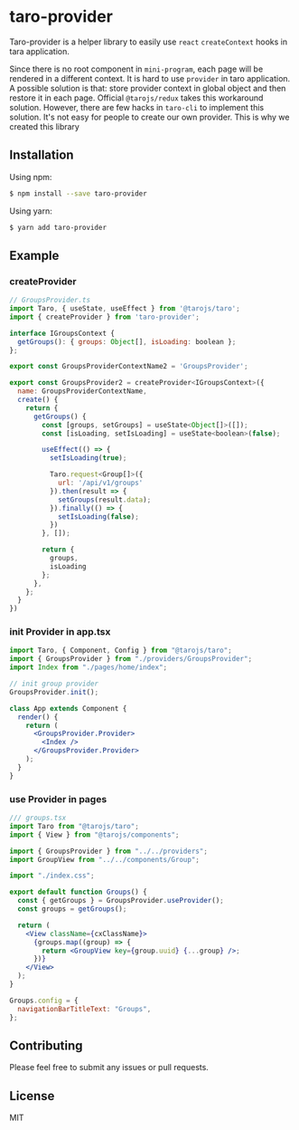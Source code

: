 # taro-provider

Taro-provider is a helper library to easily use `react` `createContext` hooks in tara application.

Since there is no root component in `mini-program`, each page will be rendered in a different context. It is hard to use `provider` in taro application. A possible solution is that: store provider context in global object and then restore it in each page. Official `@tarojs/redux` takes this workaround solution. However, there are few hacks in `taro-cli` to implement this solution. It's not easy for people to create our own provider. This is why we created this library

## Installation

Using npm:

```sh
$ npm install --save taro-provider
```

Using yarn:

```sh
$ yarn add taro-provider
```

## Example

### createProvider

```jsx
// GroupsProvider.ts
import Taro, { useState, useEffect } from '@tarojs/taro';
import { createProvider } from 'taro-provider';

interface IGroupsContext {
  getGroups(): { groups: Object[], isLoading: boolean };
};

export const GroupsProviderContextName2 = 'GroupsProvider';

export const GroupsProvider2 = createProvider<IGroupsContext>({
  name: GroupsProviderContextName,
  create() {
    return {
      getGroups() {
        const [groups, setGroups] = useState<Object[]>([]);
        const [isLoading, setIsLoading] = useState<boolean>(false);

        useEffect(() => {
          setIsLoading(true);

          Taro.request<Group[]>({
            url: '/api/v1/groups'
          }).then(result => {
            setGroups(result.data);
          }).finally(() => {
            setIsLoading(false);
          })
        }, []);

        return {
          groups,
          isLoading
        };
      },
    };
  }
})
```

### init Provider in app.tsx

```jsx
import Taro, { Component, Config } from "@tarojs/taro";
import { GroupsProvider } from "./providers/GroupsProvider";
import Index from "./pages/home/index";

// init group provider
GroupsProvider.init();

class App extends Component {
  render() {
    return (
      <GroupsProvider.Provider>
        <Index />
      </GroupsProvider.Provider>
    );
  }
}
```

### use Provider in pages

```jsx
/// groups.tsx
import Taro from "@tarojs/taro";
import { View } from "@tarojs/components";

import { GroupsProvider } from "../../providers";
import GroupView from "../../components/Group";

import "./index.css";

export default function Groups() {
  const { getGroups } = GroupsProvider.useProvider();
  const groups = getGroups();

  return (
    <View className={cxClassName}>
      {groups.map((group) => {
        return <GroupView key={group.uuid} {...group} />;
      })}
    </View>
  );
}

Groups.config = {
  navigationBarTitleText: "Groups",
};
```

## Contributing

Please feel free to submit any issues or pull requests.

## License

MIT
